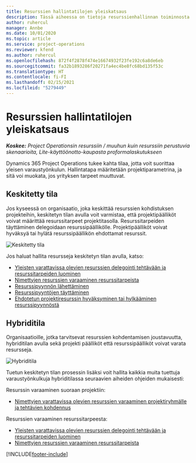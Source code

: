 ```yaml
---
title: Resurssien hallintatilojen yleiskatsaus
description: Tässä aiheessa on tietoja resurssienhallinnan toiminnosta Dynamics 365 Project Operationsissa.
author: ruhercul
manager: Annbe
ms.date: 10/01/2020
ms.topic: article
ms.service: project-operations
ms.reviewer: kfend
ms.author: ruhercul
ms.openlocfilehash: 872f4f2878f474e16674932f23fe192c6a8de6eb
ms.sourcegitcommit: fa32b1893286f20271fa4ec4be8fc68bd135f53c
ms.translationtype: HT
ms.contentlocale: fi-FI
ms.lasthandoff: 02/15/2021
ms.locfileid: "5279449"
---
```

# <a name="resource-management-modes-overview"></a>Resurssien hallintatilojen yleiskatsaus

_**Koskee:** Project Operationsin resurssiin / muuhun kuin resurssiin perustuvia skenaarioita, Lite-käyttöönotto-kaupasta proformalaskutukseen_


Dynamics 365 Project Operations tukee kahta tilaa, jotta voit suorittaa yleisen varaustyönkulun. Hallintatapa määritetään projektiparametrina, ja sitä voi muokata, jos yrityksen tarpeet muuttuvat.    

## <a name="central-mode"></a>Keskitetty tila
Jos kyseessä on organisaatio, joka keskittää resurssien kohdistuksen projekteihin, keskitetyn tilan avulla voit varmistaa, että projektipäälliköt voivat määrittää resurssitarpeet projektitasolla. Resurssitarpeiden täyttäminen delegoidaan resurssipäällikölle. Projektipäälliköt voivat hyväksyä tai hylätä resurssipäällikön ehdottamat resurssit.

![Keskitetty tila](./media/resource-management-central.png)

Jos haluat hallita resursseja keskitetyn tilan avulla, katso:

- [Yleisten varattavissa olevien resurssien delegointi tehtävään ja resurssitarpeiden luominen](https://docs.microsoft.com/dynamics365/project-service/assign-generic-bookable-resource)
- [Nimettyjen resurssien varaaminen resurssitarpeista](https://docs.microsoft.com/dynamics365/project-service/book-named-resource)
- [Resurssipyynnön lähettäminen](https://docs.microsoft.com/dynamics365/project-service/submit-resource-request)
- [Resurssipyyntöjen täyttäminen](https://docs.microsoft.com/dynamics365/project-service/resource-management-fulfill-requests)
- [Ehdotetun projektiresurssin hyväksyminen tai hylkääminen resurssipyynnöstä](https://docs.microsoft.com/dynamics365/project-service/accept-reject-proposed-resource)

## <a name="hybrid-mode"></a>Hybriditila
Organisaatioille, jotka tarvitsevat resurssien kohdentamisen joustavuutta, hybriditilan avulla sekä projekti päälliköt että resurssipäälliköt voivat varata resursseja.

![Hybriditila](./media/resource-management-hybrid.png)

Tuetun keskitetyn tilan prosessin lisäksi voit hallita kaikkia muita tuettuja varaustyönkulkuja hybriditilassa seuraavien aiheiden ohjeiden mukaisesti:

Resurssin varaaminen suoraan projektiin:
- [Nimettyjen varattavissa olevien resurssien varaaminen projektiryhmälle ja tehtävien kohdennus](https://docs.microsoft.com/dynamics365/project-service/assign-named-bookable-resource)

Resurssien varaaminen resurssitarpeesta:
- [Yleisten varattavissa olevien resurssien delegointi tehtävään ja resurssitarpeiden luominen](https://docs.microsoft.com/dynamics365/project-service/assign-generic-bookable-resource)
- [Nimettyjen resurssien varaaminen resurssitarpeista](https://docs.microsoft.com/dynamics365/project-service/book-named-resource)


[!INCLUDE[footer-include](../includes/footer-banner.md)]